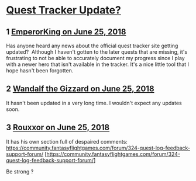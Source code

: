 # [Quest Tracker Update?](https://community.fantasyflightgames.com/topic/278265-quest-tracker-update/)

## 1 [EmperorKing on June 25, 2018](https://community.fantasyflightgames.com/topic/278265-quest-tracker-update/?do=findComment&comment=3384051)

Has anyone heard any news about the official quest tracker site getting updated?  Although I haven't gotten to the later quests that are missing, it's frustrating to not be able to accurately document my progress since I play with a newer hero that isn't available in the tracker. It's a nice little tool that I hope hasn't been forgotten.

## 2 [Wandalf the Gizzard on June 25, 2018](https://community.fantasyflightgames.com/topic/278265-quest-tracker-update/?do=findComment&comment=3384533)

It hasn't been updated in a very long time. I wouldn't expect any updates soon.

## 3 [Rouxxor on June 25, 2018](https://community.fantasyflightgames.com/topic/278265-quest-tracker-update/?do=findComment&comment=3384866)

It has his own section full of despaired comments: https://community.fantasyflightgames.com/forum/324-quest-log-feedback-support-forum/ [https://community.fantasyflightgames.com/forum/324-quest-log-feedback-support-forum/]

Be strong ?

